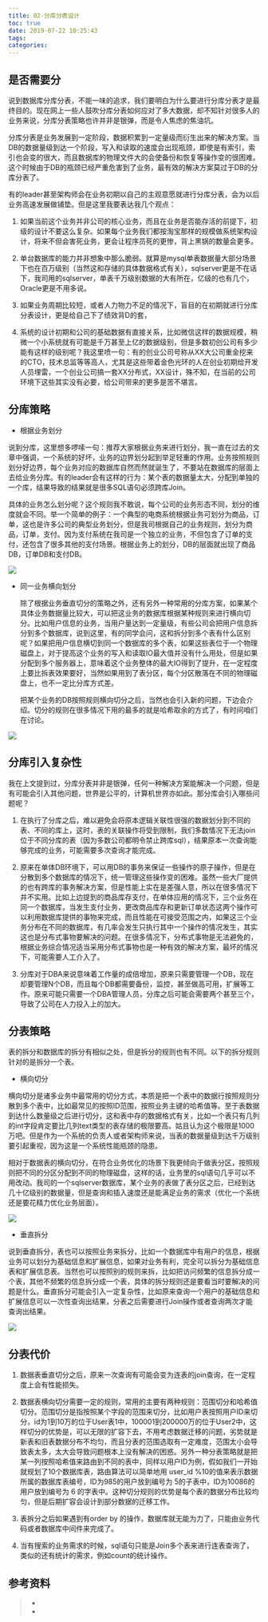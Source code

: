 ```yaml
---
title: 02-分库分表设计
toc: true
date: 2019-07-22 10:25:43
tags:
categories:
---
```




## 是否需要分


说到数据库分库分表，不能一味的追求，我们要明白为什么要进行分库分表才是最终目的。现在网上一些人鼓吹分库分表如何应对了多大数据，却不知针对很多人的业务来说，分库分表策略也许并非是银弹，而是令人焦虑的焦油坑。

分库分表是业务发展到一定阶段，数据积累到一定量级而衍生出来的解决方案。当DB的数据量级到达一个阶段，写入和读取的速度会出现瓶颈，即使是有索引，索引也会变的很大，而且数据库的物理文件大的会使备份和恢复等操作变的很困难。这个时候由于DB的瓶颈已经严重危害到了业务，最有效的解决方案莫过于DB的分库分表了。

有的leader甚至架构师会在业务初期以自己的主观意愿就进行分库分表，会为以后业务高速发展做铺垫。但是这里我要表达我几个观点：

1.  如果当前这个业务并非公司的核心业务，而且在业务是否能存活的前提下，初级的设计不要这么复杂。如果每个业务我们都按淘宝那样的规模做系统架构设计，将来不但会害死业务，更会让程序员死的更惨，背上黑锅的数量会更多。

2. 单台数据库的能力并非想象中那么脆弱。就算是mysql单表数据量大部分场景下也在百万级别（当然这和存储的具体数据格式有关），sqlserver更是不在话下，我司用的sqlserver，单表千万级别数据的大有所在，亿级的也有几个，Oracle更是不用多说。

3. 如果业务周期比较短，或者人力物力不足的情况下，盲目的在初期就进行分库分表设计，更是给自己下了绩效背D的套，

4. 系统的设计初期和公司的基础数据有直接关系，比如微信这样的数据规模，稍微一个小系统就有可能是千万甚至上亿的数据级别，但是多数初创公司有多少能有这样的级别呢？我这里喷一句：有的创业公司号称从XX大公司重金挖来的CTO，技术总监等等高人，尤其是这些带着金色光环的人在创业初期给开发人员埋雷，一个创业公司搞一套XX分布式，XX设计，殊不知，在当前的公司环境下这些其实没有必要，给公司带来的更多是苦不堪言。



## 分库策略

- 根据业务划分

说到分库，这里想多啰嗦一句：推荐大家根据业务来进行划分，我一直在过去的文章中强调，一个系统的好坏，业务的边界划分起到举足轻重的作用。业务按照规则划分好边界，每个业务对应的数据库自然而然就诞生了，不要站在数据库的层面上去给业务分库。有的leader会有这样的行为：某个表的数据量太大，分配到单独的一个库，结果导致的结果就是很多SQL语句必须跨库Join。

具体的业务怎么划分呢？这个规则我不敢说，每个公司的业务形态不同，划分的维度就会不同。举一个简单的例子：一个典型的电商系统根据业务可划分为商品，订单，这也是许多公司的典型业务划分，但是我司根据自己的业务规则，划分为商品，订单，支付。因为支付系统在我司是一个独立的业务，不但包含了订单的支付，还包含了很多其他的支付场景。根据业务上的划分，DB的层面就出现了商品DB，订单DB和支付DB。

![](02-分库分表设计/02-01.jpg)

- 同一业务横向划分

  除了根据业务垂直切分的策略之外，还有另外一种常用的分库方案，如果某个具体业务数据量比较大，可以把这业务的数据库根据某种规则来进行横向切分。比如用户信息的业务，当用户量达到一定量级，有些公司会把用户信息拆分到多个数据库，说到这里，有的同学会问，这和拆分到多个表有什么区别呢？如果把用户信息横切到同一个数据库的多个表，如果这些表位于一个物理磁盘上，对于提高这个业务的写入和读取IO最大值并没有什么用处，但是如果分配到多个服务器上，意味着这个业务整体的最大IO得到了提升，在一定程度上要比拆表效果要好，当然如果用到了表分区，每个分区散落在不同的物理磁盘上，也不一定比分库方式差。

  把某个业务的DB按照规则横向切分之后，当然也会引入新的问题，下边会介绍。切分的规则在很多情况下用的最多的就是哈希取余的方式了，有时间咱们在讨论。

![](02-分库分表设计/02-02.jpg)



## 分库引入复杂性

我在上文提到过，分库分表并非是银弹，任何一种解决方案能解决一个问题，但是有可能会引入其他问题，世界是公平的，计算机世界亦如此。那分库会引入哪些问题呢？

1. 在执行了分库之后，难以避免会将原本逻辑关联性很强的数据划分到不同的表、不同的库上，这时，表的关联操作将受到限制，我们多数情况下无法join位于不同分库的表（因为多数公司都明令禁止跨库sql），结果原本一次查询能够完成的业务，可能需要多次查询才能完成。

2. 原来在单体DB环境下，可以用DB的事务来保证一些操作的原子操作，但是在分散到多个数据库的情况下，统一管理这些操作变的困难。虽然一些大厂提供的也有跨库的事务解决方案，但是性能上实在是差强人意，所以在很多情况下并不实用。比如上边提到的商品库存支付，在单体应用的情况下，三个业务在同一个数据库，当发生支付业务，更改商品库存和更新订单状态这两个操作可以利用数据库提供的事物来完成，而且性能在可接受范围之内，如果这三个业务分布在不同的数据库，有几率会发生只执行其中一个操作的情况发生，其实这也是分布式事物要解决的问题。在很多情况下，分布式事物是无法避免的，根据业务综合情况适当采用分布式事物也是一种有效的解决方案，最坏的情况下，可能需要人工介入了。

3. 分库对于DBA来说意味着工作量的成倍增加，原来只需要管理一个DB，现在却要管理N个DB，而且每个DB都需要备份，监控，甚至做高可用，扩展等工作。原来可能只需要一个DBA管理人员，分库之后可能会需要两个甚至三个，导致了公司在人力投入上的加大。



## 分表策略

表的拆分和数据库的拆分有相似之处，但是拆分的规则也有不同。以下的拆分规则针对的是拆分一个表。

- 横向切分

横向切分是诸多业务中最常用的切分方式，本质是把一个表中的数据行按照规则分散到多个表中，比如最常见的按照ID范围，按照业务主键的哈希值等。至于表数据到达什么数量级之后进行切分，这和表中存的数据格式有关，比如一个表只有几列的int字段肯定要比几列text类型的表存储的极限要高。姑且认为这个极限是1000万吧。但是作为一个系统的负责人或者架构师来说，当表的数据量级到达千万级别要引起重视，因为这是一个系统性能瓶颈的隐患。

相对于数据表的横向切分，在符合业务优化的场景下我更倾向于做表分区，按照规则把不同的分区分配到不同的物理磁盘，这样的话，业务里的sql语句几乎可以不用改动。我司的一个sqlserver数据库，某个业务的表做了表分区之后，已经到达几十亿级别的数据量，但是查询和插入速度还是能满足业务的需求（优化一个系统还是要花精力优化业务层面）。



![](02-分库分表设计/02-03.png)

- 垂直拆分

说到垂直拆分，表也可以按照业务来拆分，比如一个数据库中有用户的信息，根据业务可以划分为基础信息和扩展信息，如果对业务有利，完全可以拆分为基础信息表和扩展信息表。当然也可以按照别的规则来拆，比如把访问频繁的信息拆分成一个表，其他不频繁的信息拆分成一个表，具体的拆分规则还是要看当时要解决的问题是什么。垂直拆分可能会引入一定复杂性，比如原来查询一个用户的基础信息和扩展信息可以一次性查询出结果，分表之后需要进行Join操作或者查询两次才能查询出结果。



![](02-分库分表设计/02-04.png)

## 分表代价

1. 数据表垂直切分之后，原来一次查询有可能会变为连表的join查询，在一定程度上会有性能损失。

2. 数据表横向切分需要一定的规则，常用的主要有两种规则：范围切分和哈希值切分。范围切分是指按照某个字段的范围来切分，比如用户表按照用户ID来切分，id为1到10万的位于User表1中，100001到200000万的位于User2中，这样切分的优势是，可以无限的扩容下去，不用考虑数据迁移的问题，劣势就是新表和旧表数据分布不均匀，而且分表的范围选取有一定难度，范围太小会导致表太多，太大会导致问题根本上没有解决的困惑。另外一种分表策略就是把某一列按照哈希值来路由到不同的表中，同样以用户ID为例，假如我们一开始就规划了10个数据库表，路由算法可以简单地用 user_id %10的值来表示数据所属的数据库表编号，ID为985的用户放到编号为 5的子表中，ID为10086的用户放到编号为 6 的字表中。这种切分规则的优势是每个表的数据分布比较均匀，但是后期扩容会设计到部分数据的迁移工作。

3. 表拆分之后如果遇到有order by 的操作，数据库就无能为力了，只能由业务代码或者数据库中间件来完成了。

4. 当有搜索的业务需求的时候，sql语句只能是Join多个表来进行连表查询了，类似的还有统计的需求，例如count的统计操作。



## 参考资料

> - []()
> - []()
